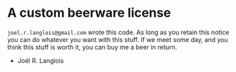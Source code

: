 # A custom beerware license

`joel.r.langlois@gmail.com` wrote this code. As long as you retain this notice you can do whatever you want with this stuff. If we meet some day, and you think this stuff is worth it, you can buy me a beer in return.

- Joël R. Langlois
